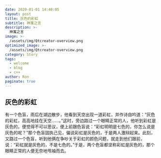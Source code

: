 ```yaml
---
date: 2020-01-01 14:48:05
layout: post
title: 灰色的彩虹
subtitle: 神寓之言
description: >-
  神寓之言
image: >-
  /assets/img/Qtcreator-overview.png
optimized_image: >-
  /assets/img/Qtcreator-overview.png
category: Story
tags:
  - welcome
  - blog
  - c++
author: Ron
paginate: true
---
```

 ## 灰色的彩虹

   有一个色盲，雨后在湖边散步，他看到天空出现一道彩虹，并作诗自吟道：“灰色的彩虹，高高地挂在天空……。”这时，旁边路过一个眼睛正常的人，他听到彩虹是灰色的，便觉得不可以思议，便上前跟色盲说：“彩虹明明是七色的，你怎么说是灰色的呢？”那个色盲固执己见，偏说彩虹是灰色的，于是两人激辩起来。此刻，又路过一个色盲，听到他俩在争吵关于彩虹的颜色问题，就走到他们跟前，说：“彩虹就是灰色的，不是七色的。”于是，两个色盲都坚称彩虹是灰色的，那个眼睛正常的人便无奈地甩袖而去。



